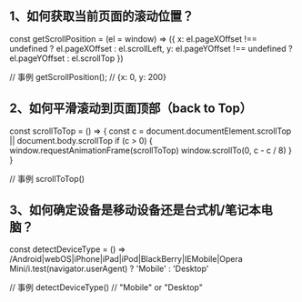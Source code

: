 1、如何获取当前页面的滚动位置？
-------
const getScrollPosition = (el = window) => ({
  x: el.pageXOffset !== undefined ? el.pageXOffset : el.scrollLeft,
  y: el.pageYOffset !== undefined ? el.pageYOffset : el.scrollTop
})

// 事例
getScrollPosition(); // {x: 0, y: 200}

2、如何平滑滚动到页面顶部（back to Top）
-------
const scrollToTop = () => {
  const c = document.documentElement.scrollTop || document.body.scrollTop
  if (c > 0) {
    window.requestAnimationFrame(scrollToTop)
    window.scrollTo(0, c - c / 8)
  }
}

// 事例
scrollToTop()

3、如何确定设备是移动设备还是台式机/笔记本电脑？
-------- 
const detectDeviceType = () =>
  /Android|webOS|iPhone|iPad|iPod|BlackBerry|IEMobile|Opera Mini/i.test(navigator.userAgent)
    ? 'Mobile'
    : 'Desktop'

// 事例
detectDeviceType() // "Mobile" or "Desktop"
